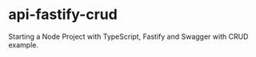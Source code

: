 # api-fastify-crud

Starting a Node Project with TypeScript, Fastify and Swagger with CRUD example.
